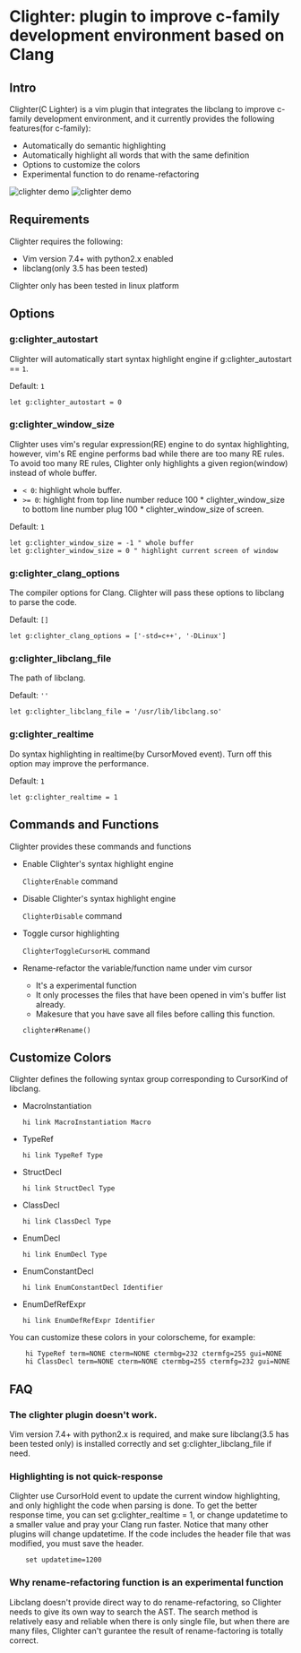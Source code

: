 # Clighter: plugin to improve c-family development environment based on Clang

## Intro

Clighter(C Lighter) is a vim plugin that integrates the libclang to improve c-family development environment,
and it currently provides the following features(for c-family):

* Automatically do semantic highlighting
* Automatically highlight all words that with the same definition
* Options to customize the colors
* Experimental function to do rename-refactoring

![clighter demo](http://goo.gl/ivfipF "Enable Clighter")
![clighter demo](http://goo.gl/zq2Epq "Disable Clighter")

## Requirements

Clighter requires the following:

* Vim version 7.4+ with python2.x enabled
* libclang(only 3.5 has been tested)

Clighter only has been tested in linux platform

## Options

### g:clighter_autostart
Clighter will automatically start syntax highlight engine if g:clighter_autostart == `1`.

Default: `1`
```vim
let g:clighter_autostart = 0
```

### g:clighter_window_size

Clighter uses vim's regular expression(RE) engine to do syntax highlighting,
however, vim's RE engine performs bad while there are too many RE rules. To avoid too many RE rules,
Clighter only highlights a given region(window) instead of whole buffer.
	
* `< 0`: highlight whole buffer.
* `>= 0`: highlight from top line number reduce 100 * clighter_window_size to bottom line number plug 100 * clighter_window_size of screen.

Default: `1`
```vim
let g:clighter_window_size = -1 " whole buffer
let g:clighter_window_size = 0 " highlight current screen of window
```

### g:clighter_clang_options

The compiler options for Clang. Clighter will pass these options to libclang
to parse the code.

Default: `[]`
```vim
let g:clighter_clang_options = ['-std=c++', '-DLinux']
```

### g:clighter_libclang_file

The path of libclang.

Default: `''`
```vim
let g:clighter_libclang_file = '/usr/lib/libclang.so'
```
### g:clighter_realtime

Do syntax highlighting in realtime(by CursorMoved event). Turn off this option may improve the performance.

Default: `1`
```vim
let g:clighter_realtime = 1
```

## Commands and Functions

Clighter provides these commands and functions

* Enable Clighter's syntax highlight engine

	`ClighterEnable` command

* Disable Clighter's syntax highlight engine

	`ClighterDisable` command

* Toggle cursor highlighting

	`ClighterToggleCursorHL` command

* Rename-refactor the variable/function name under vim cursor
	* It's a experimental function
	* It only processes the files that have been opened in vim's buffer list already.
	* Makesure that you have save all files before calling this function.

	`clighter#Rename()`


## Customize Colors

Clighter defines the following syntax group corresponding to CursorKind of libclang.

* MacroInstantiation
	```vim
	hi link MacroInstantiation Macro
	```

* TypeRef
	```vim
	hi link TypeRef Type
	```

* StructDecl
	```vim
	hi link StructDecl Type
	```

* ClassDecl
	```vim
	hi link ClassDecl Type
	```

* EnumDecl
	```vim
	hi link EnumDecl Type
	```

* EnumConstantDecl
	```vim
	hi link EnumConstantDecl Identifier
	```

* EnumDefRefExpr
	```vim
	hi link EnumDefRefExpr Identifier
	```

You can customize these colors in your colorscheme, for example:
```vim
	hi TypeRef term=NONE cterm=NONE ctermbg=232 ctermfg=255 gui=NONE
	hi ClassDecl term=NONE cterm=NONE ctermbg=255 ctermfg=232 gui=NONE
```


## FAQ

### The clighter plugin doesn't work.
Vim version 7.4+ with python2.x is required, and make sure libclang(3.5 has been tested only) is installed
correctly and set g:clighter_libclang_file if need.

### Highlighting is not quick-response
Clighter use CursorHold event to update the current window highlighting,
and only highlight the code when parsing is done. To get the better response
time, you can set g:clighter_realtime = 1, or change updatetime to a smaller
value and pray your Clang run faster. Notice that many other plugins will
change updatetime. If the code includes the header file that was modified,
you must save the header.
```vim
	set updatetime=1200
```
### Why rename-refactoring function is an experimental function
Libclang doesn't provide direct way to do rename-refactoring, so Clighter needs to
give its own way to search the AST. The search method is relatively easy and reliable when there
is only single file, but when there are many files, Clighter can't gurantee the result of
rename-factoring is totally correct.


[1]: http://goo.gl/ncGLYC
[2]: http://goo.gl/4QCv6O
